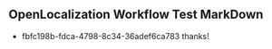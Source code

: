 ## OpenLocalization Workflow Test MarkDown
* fbfc198b-fdca-4798-8c34-36adef6ca783 thanks!

<!--HONumber=Aug16_HO1-->


